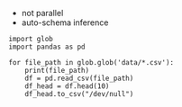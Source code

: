 - not parallel
- auto-schema inference

```
import glob
import pandas as pd

for file_path in glob.glob('data/*.csv'):
    print(file_path)
    df = pd.read_csv(file_path)
    df_head = df.head(10)
    df_head.to_csv("/dev/null")
```